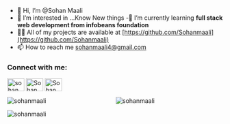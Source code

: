 - 👋 Hi, I’m @Sohan Maali
- 👀 I’m interested in ...Know New things
-🌱 I’m currently learning **full stack web development from infobeans foundation**
- 👨‍💻 All of my projects are available at [https://github.com/Sohanmaali](https://github.com/Sohanmaali)
- 📫 How to reach me sohanmaali4@gmail.com
<!-- ⚡ Fun fact **I think I am funny 😂** -->

<!--### Blogs posts -->
<!-- BLOG-POST-LIST:START -->
<!-- BLOG-POST-LIST:END -->

<h3 align="left">Connect with me:</h3>
<p align="left">
<!-- <a href="https://codepen.io/rahuldkjain" target="blank"><img align="center" src="https://cdn.jsdelivr.net/npm/simple-icons@3.0.1/icons/codepen.svg" alt="rahuldkjain" height="30" width="40" /></a> -->
<!-- <a href="https://dev.to/rahuldkjain" target="blank"><img align="center" src="https://cdn.jsdelivr.net/npm/simple-icons@3.0.1/icons/dev-dot-to.svg" alt="rahuldkjain" height="30" width="40" /></a> -->
<a href="https://twitter.com/sohanmaali7" target="blank"><img align="center" src="https://cdn.jsdelivr.net/npm/simple-icons@3.0.1/icons/twitter.svg" alt="sohanmaali" height="30" width="40" /></a>
<a href="https://www.linkedin.com/in/sohan-un-6b3795282" target="blank"><img align="center" src="https://cdn.jsdelivr.net/npm/simple-icons@3.0.1/icons/linkedin.svg" alt="Sohan maali" height="30" width="40" /></a>
<a href="https://instagram.com/sohan_maali1" target="blank"><img align="center" src="https://cdn.jsdelivr.net/npm/simple-icons@3.0.1/icons/instagram.svg" alt="Sohan_maali1" height="30" width="40"/></a>
</p>

<!-- **📕 Latest dev.to posts [@sohanmaali](https://dev.to/sohanmaali)** -->
<!-- BLOG-POST-LIST:START 
- [How I improved my GitHub profile?](https://dev.to/rahuldkjain/how-i-improved-my-github-profile-480c)
- [Awesome FrontendMasters course resources](https://dev.to/rahuldkjain/awesome-frontendmasters-course-resources-1gj2)
- [How to start and promote your open-source project?](https://dev.to/rahuldkjain/how-to-start-and-promote-your-open-source-project-3ebp)
- [How to gain 1000+ stars on an open-source project quickly?](https://dev.to/rahuldkjain/how-my-project-repo-reached-200-stars-in-less-than-36-hours-on-github-2l15) -->
<!-- BLOG-POST-LIST:END -->
<!--
<h3 align="left">Languages and Tools:</h3>
<p align="left">
    <a href="https://www.w3.org/html/" target="_blank"> <img src="https://raw.githubusercontent.com/devicons/devicon/master/icons/html5/html5-original-wordmark.svg" alt="html5" width="40" height="40"/> </a>
    <a href="https://www.w3schools.com/css/" target="_blank"> <img src="https://raw.githubusercontent.com/devicons/devicon/master/icons/css3/css3-original-wordmark.svg" alt="css3" width="40" height="40"/> </a>
    <a href="https://developer.mozilla.org/en-US/docs/Web/JavaScript" target="_blank"> <img src="https://raw.githubusercontent.com/devicons/devicon/master/icons/javascript/javascript-original.svg" alt="javascript" width="40" height="40"/> </a>
      <a href="https://nodejs.org" target="_blank"> <img src="https://raw.githubusercontent.com/devicons/devicon/master/icons/nodejs/nodejs-original-wordmark.svg" alt="nodejs" width="40" height="40"/> </a>
    <a href="https://expressjs.com" target="_blank"> <img src="https://raw.githubusercontent.com/devicons/devicon/master/icons/express/express-original-wordmark.svg" alt="express" width="40" height="40"/> </a>
      <a href="https://vuejs.org/" target="_blank"> <img src="https://raw.githubusercontent.com/devicons/devicon/master/icons/vuejs/vuejs-original-wordmark.svg" alt="vuejs" width="40" height="40"/> </a>
      <a href="https://reactjs.org/" target="_blank"> <img src="https://raw.githubusercontent.com/devicons/devicon/master/icons/react/react-original-wordmark.svg" alt="react" width="40" height="40"/> </a>
  <a href="https://www.gatsbyjs.com/" target="_blank"> <img src="https://www.vectorlogo.zone/logos/gatsbyjs/gatsbyjs-icon.svg" alt="gatsby" width="40" height="40"/> </a>
    <a href="https://nextjs.org/" target="_blank"> <img src="https://cdn.worldvectorlogo.com/logos/nextjs-3.svg" alt="nextjs" width="40" height="40"/> </a>
    <a href="https://nuxtjs.org/" target="_blank"> <img src="https://www.vectorlogo.zone/logos/nuxtjs/nuxtjs-icon.svg" alt="nuxtjs" width="40" height="40"/> </a> 
  <a href="https://gridsome.org/" target="_blank"> <img src="https://www.vectorlogo.zone/logos/gridsome/gridsome-icon.svg" alt="gridsome" width="40" height="40"/</a>
    <a href="https://jestjs.io" target="_blank"> <img src="https://www.vectorlogo.zone/logos/jestjsio/jestjsio-icon.svg" alt="jest" width="40" height="40"/> </a>
      <a href="https://sass-lang.com" target="_blank"> <img src="https://raw.githubusercontent.com/devicons/devicon/master/icons/sass/sass-original.svg" alt="sass" width="40" height="40"/> </a>
    <a href="https://tailwindcss.com/" target="_blank"> <img src="https://www.vectorlogo.zone/logos/tailwindcss/tailwindcss-icon.svg" alt="tailwind" width="40" height="40"/> </a>
    <a href="https://www.mongodb.com/" target="_blank"> <img src="https://raw.githubusercontent.com/devicons/devicon/master/icons/mongodb/mongodb-original-wordmark.svg" alt="mongodb" width="40" height="40"/> </a>
    <a href="https://www.postgresql.org" target="_blank"> <img src="https://raw.githubusercontent.com/devicons/devicon/master/icons/postgresql/postgresql-original-wordmark.svg" alt="postgresql" width="40" height="40"/> </a>
    <a href="https://www.python.org" target="_blank"> <img src="https://raw.githubusercontent.com/devicons/devicon/master/icons/python/python-original.svg" alt="python" width="40" height="40"/> </a>
    <a href="https://www.adobe.com/products/xd.html" target="_blank"> <img src="https://cdn.worldvectorlogo.com/logos/adobe-xd.svg" alt="xd" width="40" height="40"/> </a> 
    </p>
-->
<p><img align="left" src="https://github-readme-stats.vercel.app/api/top-langs?username=Sohanmaali&show_icons=true&locale=en&layout=compact" alt="sohanmaali" /></p>
<p align="center"> <img src=https://github-readme-stats.vercel.app/api?username=Sohanmaali&show_icons=true alt=sohanmaali /> </p>
<p><img align="center" src="https://github-readme-streak-stats.herokuapp.com/?user=Sohanmaali&" alt="sohanmaali" /></p>
